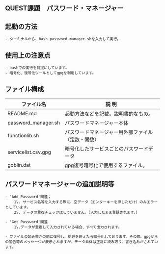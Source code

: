 ## QUEST課題　パスワード・マネージャー

## 起動の方法
    - ターミナルから、bash password_manager.shを入力して実行。 

## 使用上の注意点
    - bashでの実行を前提にしています。
    - 暗号化、復号化ツールとしてgpgを利用しています。

## ファイル構成
<table>
  <thead>
    <tr>
      <th>ファイル名</th> <th>説 明</th>
    </tr>
  </thead>
  <tr>
    <td> README.md </td> <td>起動方法などを記載。説明書的なもの。</td>
  </tr>
  <tr>
    <td> password_manager.sh </td> <td> パスワードマネージャー本体</td>
  </tr>
  <tr>
    <td> functionlib.sh </td> <td> パスワードマネージャー用外部ファイル（定数・関数）</td>
  </tr>
  <tr>
    <td> servicelist.csv.gpg </td> <td> 暗号化したサービスごとのパスワードデータ</td>
  </tr>
  <tr>
    <td> goblin.dat </td> <td> gpg復号暗号化で使用するファイル。</td>
  </tr>
</table>

## パスワードマネージャーの追加説明等
    - 'Add Password'関連；
        1\. サービス名等を入力する際に、空データ（エンターキーを押しただけ）のみエラーとしています。
        2\. データの重複チェックはしていません。(入力したまま登録されます。)

    - 'Get Password'関連
        1\.データが重複して入力されている場合、すべて出力されます。

    - ファイルの読み書きの前に復号し、処理を終えたら暗号化しております。その際、gpgからの警告等のメッセージが表示されますが、データ自体は正常に読み取り、書き込みがされています。